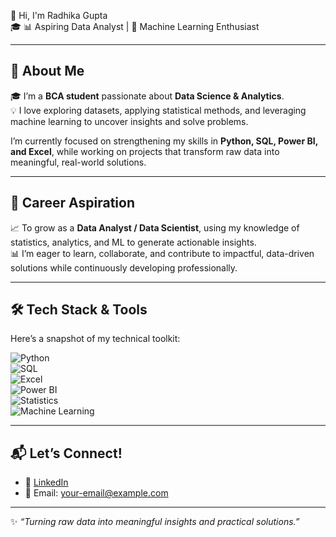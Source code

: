
👋 Hi, I'm Radhika Gupta  
🎓 📊 Aspiring Data Analyst | 🤖 Machine Learning Enthusiast  

---

## 🧠 About Me  
🎓 I’m a **BCA student** passionate about **Data Science & Analytics**.  
💡 I love exploring datasets, applying statistical methods, and leveraging machine learning to uncover insights and solve problems.  

I’m currently focused on strengthening my skills in **Python, SQL, Power BI, and Excel**, while working on projects that transform raw data into meaningful, real-world solutions.  

---

## 🎯 Career Aspiration  
📈 To grow as a **Data Analyst / Data Scientist**, using my knowledge of statistics, analytics, and ML to generate actionable insights.  
📊 I’m eager to learn, collaborate, and contribute to impactful, data-driven solutions while continuously developing professionally.  

---

## 🛠️ Tech Stack & Tools  

Here’s a snapshot of my technical toolkit:  

![Python](https://img.shields.io/badge/Python-3776AB?style=for-the-badge&logo=python&logoColor=white)  
![SQL](https://img.shields.io/badge/SQL-4479A1?style=for-the-badge&logo=postgresql&logoColor=white)  
![Excel](https://img.shields.io/badge/Excel-217346?style=for-the-badge&logo=microsoft-excel&logoColor=white)  
![Power BI](https://img.shields.io/badge/Power%20BI-F2C811?style=for-the-badge&logo=power-bi&logoColor=black)  
![Statistics](https://img.shields.io/badge/Statistics-4B0082?style=for-the-badge)  
![Machine Learning](https://img.shields.io/badge/Machine%20Learning-102230?style=for-the-badge&logo=scikitlearn&logoColor=orange)  

---

## 📬 Let’s Connect!  
- 💼 [LinkedIn](https://www.linkedin.com/)  
- 💌 Email: your-email@example.com  

---

✨ *“Turning raw data into meaningful insights and practical solutions.”*  
